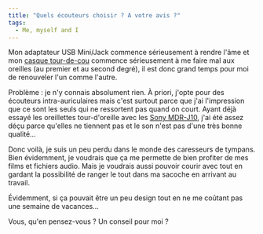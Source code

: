 ```yaml
---
title: "Quels écouteurs choisir ? A votre avis ?"
tags:
  - Me, myself and I
---
```


Mon adaptateur USB Mini/Jack commence sérieusement à rendre l'âme et mon [casque tour-de-cou](http://www.amazon.fr/Creative-Casque-audio-HQ-80/dp/B000JU9N5Y/ref=sr_1_7?ie=UTF8&amp;s=electronics&amp;qid=1209761138&amp;sr=1-7) commence sérieusement à me faire mal aux oreilles (au premier et au second degré), il est donc grand temps pour moi de renouveler l'un comme l'autre.

<!-- more -->

Problème&nbsp;: je n'y connais absolument rien. À priori, j'opte pour des écouteurs intra-auriculaires mais c'est surtout parce que j'ai l'impression que ce sont les seuls qui ne ressortent pas quand on court. Ayant déjà essayé les oreillettes tour-d'oreille avec les [Sony MDR-J10](http://www.amazon.fr/Sony-Ecouteurs-intra-auriculaires-MDR-J10L-Couleur/dp/B00007EDM8), j'ai été assez déçu parce qu'elles ne tiennent pas et le son n'est pas d'une très bonne qualité…

Donc voilà, je suis un peu perdu dans le monde des caresseurs de tympans. Bien évidemment, je voudrais que ça me permette de bien profiter de mes films et fichiers audio. Mais je voudrais aussi pouvoir courir avec tout en gardant la possibilité de ranger le tout dans ma sacoche en arrivant au travail.

Évidemment, si ça pouvait être un peu design tout en ne me coûtant pas une semaine de vacances…

Vous, qu'en pensez-vous&nbsp;? Un conseil pour moi&nbsp;?
